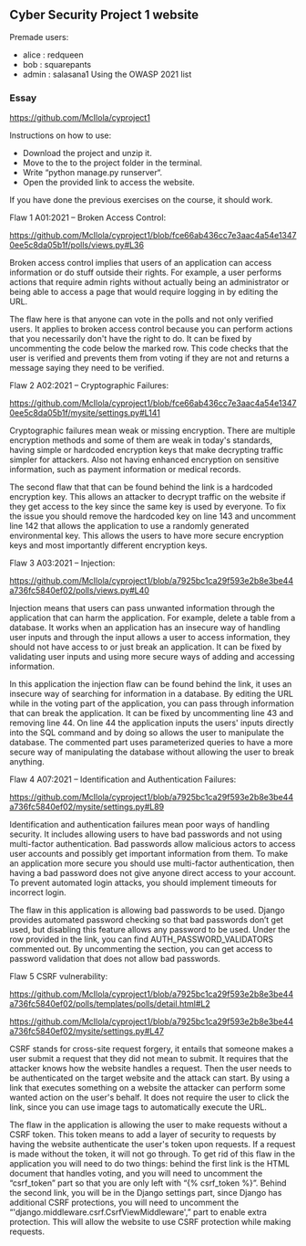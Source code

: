 ## Cyber Security Project 1 website
Premade users:
- alice : redqueen
- bob : squarepants
- admin : salasana1
Using the OWASP 2021 list

### Essay
https://github.com/McIlola/cyproject1 

Instructions on how to use: 
- Download the project and unzip it. 
- Move to the to the project folder in the terminal. 
- Write “python manage.py runserver“. 
- Open the provided link to access the website. 

If you have done the previous exercises on the course, it should work. 

Flaw 1 A01:2021 – Broken Access Control: 

https://github.com/McIlola/cyproject1/blob/fce66ab436cc7e3aac4a54e13470ee5c8da05b1f/polls/views.py#L36  

Broken access control implies that users of an application can access information or do stuff outside their rights. For example, a user performs actions that require admin rights without actually being an administrator or being able to access a page that would require logging in by editing the URL. 

The flaw here is that anyone can vote in the polls and not only verified users. It applies to broken access control because you can perform actions that you necessarily don't have the right to do. It can be fixed by uncommenting the code below the marked row. This code checks that the user is verified and prevents them from voting if they are not and returns a message saying they need to be verified. 

 

Flaw 2 A02:2021 – Cryptographic Failures: 

https://github.com/McIlola/cyproject1/blob/fce66ab436cc7e3aac4a54e13470ee5c8da05b1f/mysite/settings.py#L141  

Cryptographic failures mean weak or missing encryption. There are multiple encryption methods and some of them are weak in today's standards, having simple or hardcoded encryption keys that make decrypting traffic simpler for attackers. Also not having enhanced encryption on sensitive information, such as payment information or medical records. 

The second flaw that that can be found behind the link is a hardcoded encryption key. This allows an attacker to decrypt traffic on the website if they get access to the key since the same key is used by everyone. To fix the issue you should remove the hardcoded key on line 143 and uncomment line 142 that allows the application to use a randomly generated environmental key. This allows the users to have more secure encryption keys and most importantly different encryption keys. 

 

Flaw 3 A03:2021 – Injection: 

https://github.com/McIlola/cyproject1/blob/a7925bc1ca29f593e2b8e3be44a736fc5840ef02/polls/views.py#L40  

Injection means that users can pass unwanted information through the application that can harm the application. For example, delete a table from a database. It works when an application has an insecure way of handling user inputs and through the input allows a user to access information, they should not have access to or just break an application. It can be fixed by validating user inputs and using more secure ways of adding and accessing information. 

In this application the injection flaw can be found behind the link, it uses an insecure way of searching for information in a database. By editing the URL while in the voting part of the application, you can pass through information that can break the application. It can be fixed by uncommenting line 43 and removing line 44. On line 44 the application inputs the users' inputs directly into the SQL command and by doing so allows the user to manipulate the database. The commented part uses parameterized queries to have a more secure way of manipulating the database without allowing the user to break anything. 

Flaw 4 A07:2021 – Identification and Authentication Failures: 

https://github.com/McIlola/cyproject1/blob/a7925bc1ca29f593e2b8e3be44a736fc5840ef02/mysite/settings.py#L89  

Identification and authentication failures mean poor ways of handling security. It includes allowing users to have bad passwords and not using multi-factor authentication. Bad passwords allow malicious actors to access user accounts and possibly get important information from them. To make an application more secure you should use multi-factor authentication, then having a bad password does not give anyone direct access to your account. To prevent automated login attacks, you should implement timeouts for incorrect login. 

The flaw in this application is allowing bad passwords to be used. Django provides automated password checking so that bad passwords don’t get used, but disabling this feature allows any password to be used. Under the row provided in the link, you can find AUTH_PASSWORD_VALIDATORS commented out. By uncommenting the section, you can get access to password validation that does not allow bad passwords. 

Flaw 5 CSRF vulnerability: 

https://github.com/McIlola/cyproject1/blob/a7925bc1ca29f593e2b8e3be44a736fc5840ef02/polls/templates/polls/detail.html#L2  

https://github.com/McIlola/cyproject1/blob/a7925bc1ca29f593e2b8e3be44a736fc5840ef02/mysite/settings.py#L47  

CSRF stands for cross-site request forgery, it entails that someone makes a user submit a request that they did not mean to submit. It requires that the attacker knows how the website handles a request. Then the user needs to be authenticated on the target website and the attack can start. By using a link that executes something on a website the attacker can perform some wanted action on the user's behalf. It does not require the user to click the link, since you can use image tags to automatically execute the URL. 

The flaw in the application is allowing the user to make requests without a CSRF token. This token means to add a layer of security to requests by having the website authenticate the user's token upon requests. If a request is made without the token, it will not go through. To get rid of this flaw in the application you will need to do two things: behind the first link is the HTML document that handles voting, and you will need to uncomment the “csrf_token” part so that you are only left with “{% csrf_token %}”. Behind the second link, you will be in the Django settings part, since Django has additional CSRF protections, you will need to uncomment the “'django.middleware.csrf.CsrfViewMiddleware',” part to enable extra protection. This will allow the website to use CSRF protection while making requests. 
